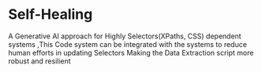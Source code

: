 # Self-Healing
A Generative AI approach for Highly Selectors(XPaths, CSS) dependent systems ,This Code system can be integrated with the systems to reduce human efforts in updating Selectors Making the Data Extraction script more robust and resilient 
